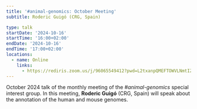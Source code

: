 ```yaml
---
title: '#animal-genomics: October Meeting'
subtitle: Roderic Guigó (CRG, Spain)

type: talk
startDate: '2024-10-16'
startTime: '16:00+02:00'
endDate: '2024-10-16'
endTime: '17:00+02:00'
locations:
  - name: Online
    links:
      - https://rediris.zoom.us/j/96065549412?pwd=L2txanpQMEFTOWVLNmtIZyt6M3NnUT09
---
```


October 2024 talk of the monthly meeting of the _#animal-genomics_ special interest group.
In this meeting, **Roderic Guigó** (CRG, Spain) will speak about the annotation of the human and mouse genomes.
